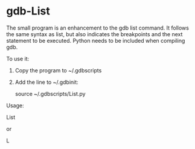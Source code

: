 # gdb-List

The small program is an enhancement to the gdb list command. It follows the same syntax as list, but also indicates the breakpoints and the next statement to be executed.
Python needs to be included when compiling gdb.

To use it:

1) Copy the program to ~/.gdbscripts
   
3) Add the line to ~/.gdbinit:

   source ~/.gdbscripts/List.py

Usage:

List

or

L
